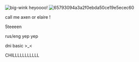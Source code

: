 ![big-wink](https://github.com/user-attachments/assets/c77427af-e9ee-44cd-83f3-63b9fffbdda9) heyoooo!
![65793094a3a2f0ebda50ce19e5ecec60](https://github.com/user-attachments/assets/835f1f50-614a-4db7-84c8-1ae87857f86d)


call me axen or elaire !

5teeeen

rus/eng yep yep

dni basic >_<

CHILLLLLLLLLLL
